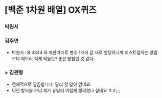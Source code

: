 # [백준 1차원 배열] OX퀴즈

### 박원서

### 김주연 

- 박원서 : B 4344 와 마찬가지로 변수 1개에 값 새로 할당하니까 리스트업하는 방법보다 메모리 적게 먹을듯? 좋은 방법인 것 같다.

### > 김관형
- 전체적으로 깔끔합니다. 달리 할 말이 없네요.
- 이런 방식을 보니 제가 유달리 어렵게 생각했나 싶네요 ㅎㅎ;;;
